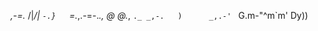   _,-=._              /|_/|
  `-.}   `=._,.-=-._.,  @ @._,
     `._ _,-.   )      _,.-'
        `    G.m-"^m`m'        Dy))
